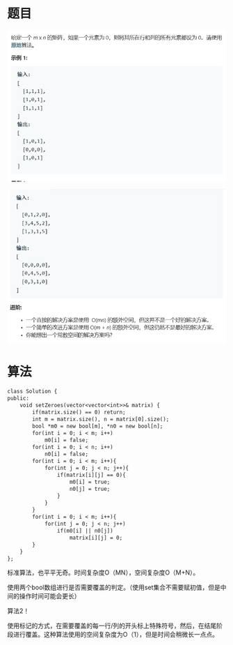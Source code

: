 # 题目 

![img](./image/q1.png)

![img](./image/q2.png)

# 算法

```
class Solution {
public:
    void setZeroes(vector<vector<int>>& matrix) {
        if(matrix.size() == 0) return;
        int m = matrix.size(), n = matrix[0].size();
        bool *m0 = new bool[m], *n0 = new bool[n];
        for(int i = 0; i < m; i++)
            m0[i] = false;
        for(int i = 0; i < n; i++)
            n0[i] = false;
        for(int i = 0; i < m; i++){
            for(int j = 0; j < n; j++){
                if(matrix[i][j] == 0){
                    m0[i] = true;
                    n0[j] = true;
                }
            }
        }
        for(int i = 0; i < m; i++){
            for(int j = 0; j < n; j++)
                if(m0[i] || n0[j])
                    matrix[i][j] = 0;
        }
    }
};
```

标准算法，也平平无奇。时间复杂度O（MN），空间复杂度O（M+N）。

使用两个bool数组进行是否需要覆盖的判定。（使用set集合不需要赋初值，但是中间的操作时间可能会更长）



算法2！

使用标记的方式，在需要覆盖的每一行/列的开头标上特殊符号，然后，在结尾阶段进行覆盖。这种算法使用的空间复杂度为O（1），但是时间会稍微长一点点。
